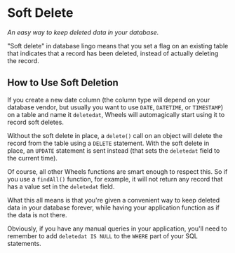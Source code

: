 # Soft Delete

*An easy way to keep deleted data in your database.*

"Soft delete" in database lingo means that you set a flag on an existing table that indicates that a record has been deleted, instead of actually deleting the record.

## How to Use Soft Deletion

If you create a new date column (the column type will depend on your database vendor, but usually you want to use `DATE`, `DATETIME`, or `TIMESTAMP`) on a table and name it `deletedat`, Wheels will automagically start using it to record soft deletes.

Without the soft delete in place, a `delete()` call on an object will delete the record from the table using a `DELETE` statement. With the soft delete in place, an `UPDATE` statement is sent instead (that sets the `deletedat` field to the current time).

Of course, all other Wheels functions are smart enough to respect this. So if you use a `findAll()` function, for example, it will not return any record that has a value set in the `deletedat` field.

What this all means is that you're given a convenient way to keep deleted data in your database forever, while having your application function as if the data is not there.

Obviously, if you have any manual queries in your application, you'll need to remember to add `deletedat IS NULL` to the `WHERE` part of your SQL statements.